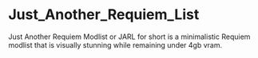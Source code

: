 # Just_Another_Requiem_List
Just Another Requiem Modlist or JARL for short is a minimalistic Requiem modlist that is visually stunning while remaining under 4gb vram.
